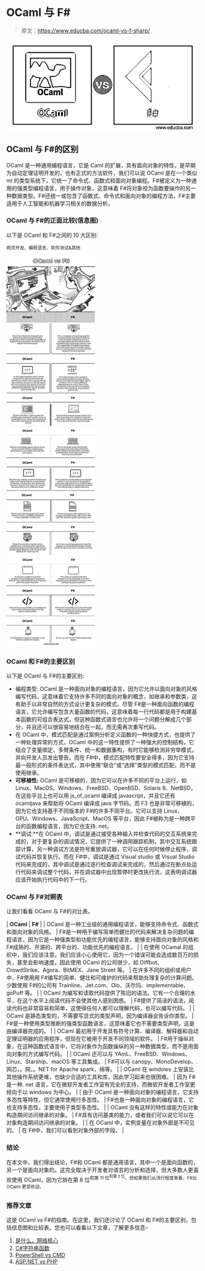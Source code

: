 # OCaml 与 F#

> 原文：<https://www.educba.com/ocaml-vs-f-sharp/>

![OCaml vs F#](img/65f6ca026713ef8911d07020649e8058.png)



## OCaml 与 F#的区别

OCaml 是一种通用编程语言，它是 Caml 的扩展，具有面向对象的特性，是早期为自动定理证明开发的，也有正式的方法软件，我们可以说 OCaml 是在一个类似 ml 的类型系统下，它统一了命令式、函数式和面向对象编程。F#被定义为一种通用的强类型编程语言，用于操作对象，这意味着 F#将对象视为函数要操作的另一种数据类型。F#还统一或包含了函数式、命令式和面向对象的编程方法，F#主要适用于人工智能和机器学习相关的数据分析。

### OCaml 与 F#的正面比较(信息图)

以下是 OCaml 和 F#之间的 10 大区别:

<small>网页开发、编程语言、软件测试&其他</small>

![OCaml-vs-F#-info](img/23dc18afc8944972e332abc4d038e0f9.png)



### OCaml 和 F#的主要区别

以下是 OCaml 与 F#的主要区别:

*   编程类型: OCaml 是一种面向对象的编程语言，因为它允许以面向对象的风格编写代码，这意味着它支持许多不同的面向对象的概念，如继承和参数类，这有助于以非常自然的方式设计更复杂的模式。尽管 F#是一种面向函数的编程语言，它允许编写包含大量函数的代码，这意味着每一行代码都是用于构建基本函数的可组合表达式，但这种函数式语言也允许将一个问题分解成几个部分，并且还可以很容易地结合在一起，而无需再次重写代码。
*   在 OCaml 中，模式匹配是通过案例分析定义函数的一种快捷方式，也提供了一种处理异常的方式，OCaml 中的这一特性提供了一种强大的控制结构，它结合了变量绑定、多臂条件、统一和数据重构，有时它能够检测非穷举模式，并向开发人员发出警告。而在 F#中，模式匹配特性要安全得多，因为它支持最一般形式的条件表达式，其中使用“联合”或“选择”类型的模式匹配，而不是使用继承。
*   **可移植性:** OCaml 是可移植的，因为它可以在许多不同的平台上运行，如 Linux、MacOS、Windows、FreeBSD、OpenBSD、Solaris 9、NetBSD，在这些平台上也可以用 js_of_ocaml 编译成 javascript，并且它还有 ocamljava 来帮助将 OCaml 编译成 java 字节码。而 F3 也是非常可移植的，因为它也支持基于不同版本的 F#的许多不同平台。它可以支持 Linux、GPU、Windows、JavaScript、MacOS 等平台，因此 F#被称为是一种跨平台的函数编程语言，因为它也支持. net。
*   **调试:**在 OCaml 中，调试是通过接受各种输入并检查代码的交互系统来完成的，对于更复杂的调试情况，它提供了一种调用跟踪机制，其中交互系统跟踪计算，另一种调试方法是符号重放调试器，它可以在任何时候停止程序，调试代码并恢复执行。而在 F#中，调试是通过 Visual studio 或 Visual Studio 代码来完成的，其中调试是通过逐行检查调试来完成的，然后通过在断点处运行代码来调试整个代码，并在调试器中出现暂停时更改执行流，这表明调试器应该开始执行代码中的下一行。

### OCaml 与 F#对照表

让我们看看 OCaml 与 F#的对比表。

| **OCaml** | **F#** |
| OCaml 是一种工业级的通用编程语言，能够支持命令式、函数式和面向对象的风格。 | F#是一种用于编写简单而健壮的代码来解决复杂问题的编程语言，因为它是一种强类型和功能优先的编程语言，能够支持面向对象的风格和 F#成熟的、开源的、跨平台的、功能优先的编程语言。 |
| 在使用 OCamal 的组织中，我们应该注意，我们应该小心使用它，因为一个错误可能会造成数百万的损失，甚至会影响速度。因此使用 OCaml 的公司很少，如 Diffbot、CrowdStrike、Agora、BitMEX、Jane Street 等。 | 在许多不同的组织或用户中，F#使用用 F#编写的简单、健壮和可维护的代码来帮助处理复杂的计算问题。少数使用 F#的公司有 Trainline、Jet.com、Olo、沃尔玛、implementable、goPuff 等。 |
| OCaml 为编写和读取代码提供了陈旧的语法。它有一个合理的水平，在这个水平上阅读代码不会使其他人感到困惑。 | F#提供了简洁的语法，阅读代码也非常容易和简单，这使得任何人都可以理解代码，也可以编写代码。 |
| OCaml 是静态类型的，不需要写显式的类型声明，因为编译器会告诉你类型。 | F#是一种使用类型推断的强类型函数语言，这意味着它也不需要类型声明，这是由编译器完成的。 |
| OCaml 最初用于开发具有符号计算、编译器、解释器和自动定理证明器的应用程序，但现在它被用于开发不同领域的软件。 | F#用于操纵对象，在这种函数式语言中，它将对象作为函数操纵的另一种数据类型，而不是用面向对象的方式编写代码。 |
| OCaml 还可以与 YAmL、FreeBSD、Windows、Linux、Starship、macOS 等工具集成。 | F#可以与 canopy、MonoDevelop、.网芯，。网，。NET for Apache spark，绵等。 |
| OCaml 在 windows 上安装比其他操作系统更难，也缺少合适的工具和库，因此学习起来也很困难。 | 因为 F#是一种. net 语言，它在微软开发者工作室有完全的支持，而微软开发者工作室更倾向于以 windows 为中心。 |
| 由于 OCaml 是一种面向对象的编程语言，它支持多态性等特性，但它通常使用行多态性。 | F#也是一种面向对象的编程语言，它也支持多态性，主要使用子类型多态性。 |
| OCaml 没有这样的特性或能力在对象构造期间访问继承的对象。 | F#具有访问基类的能力，或者我们可以说它可以在对象构造期间访问继承的对象。 |
| 在 OCaml 中，实例变量在对象外部是不可见的。 | 在 F#中，我们可以看到对象外部的字段。 |

### 结论

在本文中，我们得出结论，F#和 OCaml 都是通用语言，其中一个是面向函数的，另一个是面向对象的。这完全取决于开发者对语言的分析和选择，但大多数人更喜欢使用 OCaml，因为它排在第 8 位<sup>和第 11 位<sup>和第 3 位</sup>，但如果我们从流行程度来看，F#比 OCaml 更受欢迎。</sup>

### 推荐文章

这是 OCaml vs F#的指南。在这里，我们还讨论了 OCaml 和 F#的主要区别，包括信息图和比较表。您也可以看看以下文章，了解更多信息–

1.  [是什么。网络核心](https://www.educba.com/what-is-dot-net-core/)
2.  [C#字符串函数](https://www.educba.com/c-sharp-string-functions/)
3.  [PowerShell vs CMD](https://www.educba.com/powershell-vs-cmd/)
4.  [ASP.NET vs PHP](https://www.educba.com/asp-net-vs-php/)





